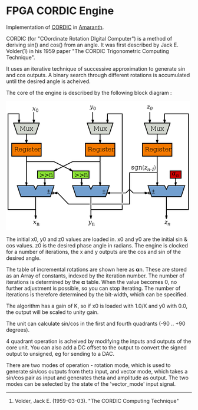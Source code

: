 FPGA CORDIC Engine
=============

Implementation of 
[CORDIC](https://en.wikibooks.org/w/index.php?title=Digital_Circuits/CORDIC)
in 
[Amaranth](https://github.com/amaranth-lang/amaranth).

CORDIC (for "COordinate Rotation DIgital Computer") is a method of deriving sin() and cos() from an angle. It was first described by Jack E. Volder(1) in his 1959 paper "The CORDIC Trigonometric Computing Technique".

It uses an iterative technique of successive approximation to generate sin and cos outputs. A binary search through different rotations is accumulated until the desired angle is acheived.

The core of the engine is described by the following block diagram :

![hello](CORDIC.png)

The initial x0, y0 and z0 values are loaded in. x0 and y0 are the initial sin & cos values. z0 is the desired phase angle in radians. The engine is clocked for a number of iterations, the x and y outputs are the cos and sin of the desired angle.

The table of incremental rotations are shown here as **α**n. These are stored as an Array of constants, indexed by the iteration number. The number of iterations is determined by the **α** table. When the value becomes 0, no further adjustment is possible, so you can stop iterating. The number of iterations is therefore determined by the bit-width, which can be specified.

The algorithm has a gain of K, so if x0 is loaded with 1.0/K and y0 with 0.0, the output will be scaled to unity gain.

The unit can calculate sin/cos in the first and fourth quadrants (-90 .. +90 degrees).

4 quadrant operation is acheived by modifying the inputs and outputs of the core unit. You can also add a DC offset to the output to convert the signed output to unsigned, eg for sending to a DAC.

There are two modes of operation - rotation mode, which is used to generate sin/cos outputs from theta input, and vector mode, which takes a sin/cos pair as input and generates theta and amplitude as output. The two modes can be selected by the state of the 'vector_mode' input signal.

----

1. Volder, Jack E. (1959-03-03). "The CORDIC Computing Technique"
